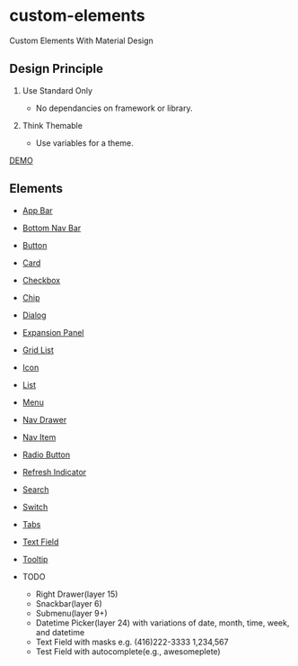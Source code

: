 # custom-elements
Custom Elements With Material Design

## Design Principle

  1. Use Standard Only
     * No dependancies on framework or library.
     
  2. Think Themable   
     * Use variables for a theme.
     
[DEMO](https://custom-element.github.io)
  
## Elements

  * [App Bar](https://custom-element.github.io/#app-bar)
  * [Bottom Nav Bar](https://custom-element.github.io/#bottom-nav-bar)
  * [Button](https://custom-element.github.io/#button)
  * [Card](https://custom-element.github.io/#card)
  * [Checkbox](https://custom-element.github.io/#checkbox)
  * [Chip](https://custom-element.github.io/#chip)
  * [Dialog](https://custom-element.github.io/#dialog)
  * [Expansion Panel](https://custom-element.github.io/#expansion-panel)
  * [Grid List](https://custom-element.github.io/#grid-list)
  * [Icon](https://custom-element.github.io/#icon)
  * [List](https://custom-element.github.io/#list)
  * [Menu](https://custom-element.github.io/#menu)
  * [Nav Drawer](https://custom-element.github.io/#nav-drawer)
  * [Nav Item](https://custom-element.github.io/#nav-item)
  * [Radio Button](https://custom-element.github.io/#radio-button)
  * [Refresh Indicator](https://custom-element.github.io/#refresh-indicator)
  * [Search](https://custom-element.github.io/#search)
  * [Switch](https://custom-element.github.io/#switch)
  * [Tabs](https://custom-element.github.io/#tabs)
  * [Text Field](https://custom-element.github.io/#text-field)
  * [Tooltip](https://custom-element.github.io/#tooltip)
  * TODO

    * Right Drawer(layer 15)
    * Snackbar(layer 6)
    * Submenu(layer 9+)
    * Datetime Picker(layer 24) with variations of date, month, time, week, and datetime
    * Text Field with masks e.g. (416)222-3333 1,234,567
    * Test Field with autocomplete(e.g., awesomeplete)

